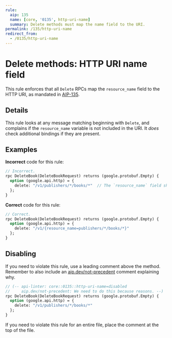 ```yaml
---
rule:
  aip: 135
  name: [core, '0135', http-uri-name]
  summary: Delete methods must map the name field to the URI.
permalink: /135/http-uri-name
redirect_from:
  - /0135/http-uri-name
---
```


# Delete methods: HTTP URI name field

This rule enforces that all `Delete` RPCs map the `resource_name` field to the HTTP URI,
as mandated in [AIP-135][].

## Details

This rule looks at any message matching beginning with `Delete`, and complains
if the `resource_name` variable is not included in the URI. It _does_ check additional
bindings if they are present.

## Examples

**Incorrect** code for this rule:

```proto
// Incorrect.
rpc DeleteBook(DeleteBookRequest) returns (google.protobuf.Empty) {
  option (google.api.http) = {
    delete: "/v1/publishers/*/books/*"  // The `resource_name` field should be extracted.
  };
}
```

**Correct** code for this rule:

```proto
// Correct.
rpc DeleteBook(DeleteBookRequest) returns (google.protobuf.Empty) {
  option (google.api.http) = {
    delete: "/v1/{resource_name=publishers/*/books/*}"
  };
}
```

## Disabling

If you need to violate this rule, use a leading comment above the method.
Remember to also include an [aip.dev/not-precedent][] comment explaining why.

```proto
// (-- api-linter: core::0135::http-uri-name=disabled
//     aip.dev/not-precedent: We need to do this because reasons. --)
rpc DeleteBook(DeleteBookRequest) returns (google.protobuf.Empty) {
  option (google.api.http) = {
    delete: "/v1/publishers/*/books/*"
  };
}
```

If you need to violate this rule for an entire file, place the comment at the
top of the file.

[aip-135]: https://aip.dev/135
[aip.dev/not-precedent]: https://aip.dev/not-precedent
